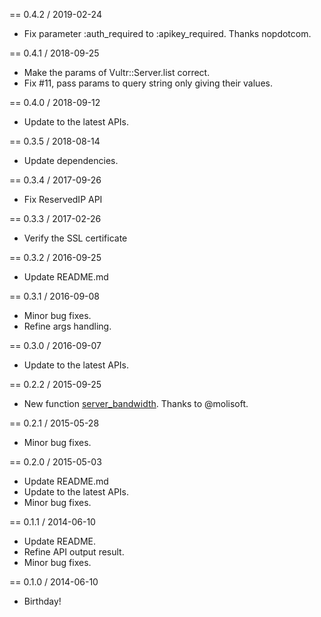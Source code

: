 == 0.4.2 / 2019-02-24

* Fix parameter :auth_required to :apikey_required. Thanks nopdotcom.

== 0.4.1 / 2018-09-25

* Make the params of Vultr::Server.list correct.
* Fix #11, pass params to query string only giving their values.

== 0.4.0 / 2018-09-12

* Update to the latest APIs.

== 0.3.5 / 2018-08-14

* Update dependencies.

== 0.3.4 / 2017-09-26

* Fix ReservedIP API

== 0.3.3 / 2017-02-26

* Verify the SSL certificate

== 0.3.2 / 2016-09-25

* Update README.md

== 0.3.1 / 2016-09-08

* Minor bug fixes.
* Refine args handling.

== 0.3.0 / 2016-09-07

* Update to the latest APIs.

== 0.2.2 / 2015-09-25

* New function [server_bandwidth](https://www.vultr.com/api/#server_bandwidth).
  Thanks to @molisoft.

== 0.2.1 / 2015-05-28

* Minor bug fixes.

== 0.2.0 / 2015-05-03

* Update README.md
* Update to the latest APIs.
* Minor bug fixes.

== 0.1.1 / 2014-06-10

* Update README.
* Refine API output result.
* Minor bug fixes.

== 0.1.0 / 2014-06-10

* Birthday!

